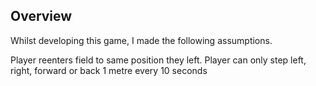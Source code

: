 ## Overview
Whilst developing this game, I made the following assumptions.

Player reenters field to same position they left. Player can only step left, right, forward or back 1 metre every 10 seconds